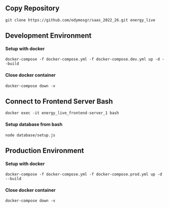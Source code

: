## Copy Repository

`git clone https://github.com/odymosgr/saas_2022_26.git energy_live`

## Development Environment

#### Setup with docker
`docker-compose -f docker-compose.yml -f docker-compose.dev.yml up -d --build`
#### Close docker container
`docker-compose down -v`

## Connect to Frontend Server Bash
`docker exec -it energy_live_frontend-server_1 bash`
#### Setup database from bash
`node database/setup.js`

## Production Environment

#### Setup with docker
`docker-compose -f docker-compose.yml -f docker-compose.prod.yml up -d --build`
#### Close docker container
`docker-compose down -v`